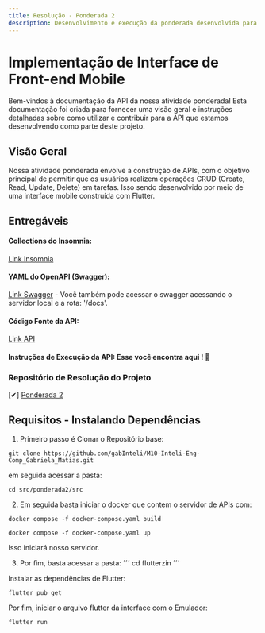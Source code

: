 ```yaml
---
title: Resolução - Ponderada 2
description: Desenvolvimento e execução da ponderada desenvolvida para entrega.
---
```


# Implementação de Interface de Front-end Mobile

Bem-vindos à documentação da API da nossa atividade ponderada! 
Esta documentação foi criada para fornecer uma visão geral e instruções detalhadas sobre como utilizar e contribuir para a API que estamos desenvolvendo como parte deste projeto.

## Visão Geral
Nossa atividade ponderada envolve a construção de APIs, com o objetivo principal de permitir que os usuários realizem operações CRUD (Create, Read, Update, Delete) em tarefas. Isso sendo desenvolvido por meio de uma interface mobile construída com Flutter.

## Entregáveis

#### Collections do Insomnia: 
[Link Insomnia](https://github.com/gabInteli/M10-Inteli-Eng-Comp_Gabriela_Matias/blob/main/src/ponderada1/src/insomnia.json)
#### YAML do OpenAPI (Swagger): 
[Link Swagger](https://github.com/gabInteli/M10-Inteli-Eng-Comp_Gabriela_Matias/blob/main/src/ponderada1/src/swagger.yaml) - Você também pode acessar o swagger acessando o servidor local e a rota: '/docs'.
#### Código Fonte da API: 
[Link API](https://github.com/gabInteli/M10-Inteli-Eng-Comp_Gabriela_Matias/blob/main/src/ponderada1/src/src/main.py)

#### Instruções de Execução da API: Esse você encontra aqui ! 🫡

### Repositório de Resolução do Projeto

[✔] [Ponderada 2](https://github.com/gabInteli/M10-Inteli-Eng-Comp_Gabriela_Matias/tree/main/src/ponderada2)

## Requisitos - Instalando Dependências 

1. Primeiro passo é Clonar o Repositório base: 
```
git clone https://github.com/gabInteli/M10-Inteli-Eng-Comp_Gabriela_Matias.git
```

em seguida acessar a pasta: 
```
cd src/ponderada2/src
```

2. Em seguida basta iniciar o docker que contem o servidor de APIs com: 
```
docker compose -f docker-compose.yaml build
```
```
docker compose -f docker-compose.yaml up
```

Isso iniciará nosso servidor. 

3. Por fim, basta acessar a pasta: 
´´´
cd flutterzin
´´´

Instalar as dependências de Flutter: 

```
flutter pub get
```

Por fim, iniciar o arquivo flutter da interface com o Emulador: 
```
flutter run
```